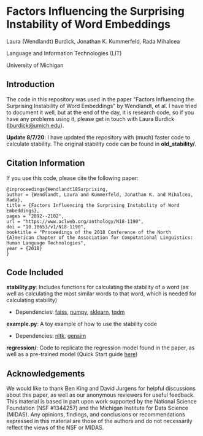# Factors Influencing the Surprising Instability of Word Embeddings
Laura (Wendlandt) Burdick, Jonathan K. Kummerfeld, Rada Mihalcea

Language and Information Technologies (LIT)

University of Michigan

## Introduction
The code in this repository was used in the paper "Factors Influencing the Surprising Instability of Word Embeddings" by Wendlandt, et al. I have tried to document it well, but at the end of the day, it is research code, so if you have any problems using it, please get in touch with Laura Burdick (lburdick@umich.edu).

**Update 8/7/20**: I have updated the repository with (much) faster code to calculate stability. The original stability code can be found in **old_stability/**.

## Citation Information
If you use this code, please cite the following paper:
```
@inproceedings{Wendlandt18Surprising,
author = {Wendlandt, Laura and Kummerfeld, Jonathan K. and Mihalcea, Rada},
title = {Factors Influencing the Surprising Instability of Word Embeddings},
pages = "2092--2102",
url = "https://www.aclweb.org/anthology/N18-1190",
doi = "10.18653/v1/N18-1190",
booktitle = "Proceedings of the 2018 Conference of the North {A}merican Chapter of the Association for Computational Linguistics: Human Language Technologies",
year = {2018}
}
```

## Code Included
**stability.py**: Includes functions for calculating the stability of a word (as well as calculating the most similar words to that word, which is needed for calculating stability)
- Dependencies: [faiss](https://github.com/facebookresearch/faiss), [numpy](https://numpy.org/), [sklearn](https://scikit-learn.org/), [tqdm](https://github.com/tqdm/tqdm)

**example.py**: A toy example of how to use the stability code
- Dependencies: [nltk](https://www.nltk.org/), [gensim](https://radimrehurek.com/gensim/)

**regression/**: Code to replicate the regression model found in the paper, as well as a pre-trained model (Quick Start guide [here](regression/README.md))

## Acknowledgements
We would like to thank Ben King and David Jurgens for helpful discussions about this paper, as well as our anonymous reviewers for useful feedback. This material is based in part upon work supported by the National Science Foundation (NSF \#1344257) and the Michigan Institute for Data Science (MIDAS). Any opinions, findings, and conclusions or recommendations expressed in this material are those of the authors and do not necessarily reflect the views of the NSF or MIDAS. 
